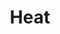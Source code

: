 ---
layout: post
title: Heat
director: Michael Mann
year: 1995
cover: https://images.mubicdn.net/images/film/1715/cache-30745-1611935037/image-w1280.jpg
imdb_id: tt0113277
sas: true
---